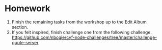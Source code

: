 # Homework

1. Finish the remaining tasks from the workshop up to the Edit Album section.
2. If you felt inspired, finish challenge one from the following challenge. 
https://github.com/nbogie/cyf-node-challenges/tree/master/challenge-quote-server
